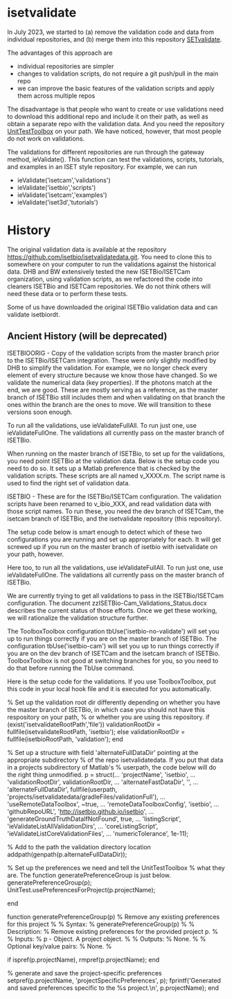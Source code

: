 # isetvalidate
In July 2023, we started to (a) remove the validation code and data from individual repositories, and (b) merge them into this repository [SETvalidate](https://github.com/ISET/isetvalidate).

The advantages of this approach are

  * individual repositories are simpler
  * changes to validation scripts, do not require a git push/pull in the main repo
  * we can improve the basic features of the validation scripts and apply them across multiple repos

The disadvantage is that people who want to create or use validations need to download this additional repo and include it on their path, as well as obtain a separate repo with the validation data.
And you need the repository [UnitTestToolbox](https://github.com/UnitTestToolbox.git) on your path. We have noticed, however, that most people do not work on validations.

The validations for different repositories are run through the gateway method, ieValidate().  This function can test the validations, scripts, tutorials, and examples in an ISET style repository.  For example, we can run

*  ieValidate('isetcam','validations')
*  ieValidate('isetbio','scripts')
*  ieValidate('isetcam','examples')
*  ieValidate('iset3d','tutorials')


# History

The original validation data is available at the repository https://github.com/isetbio/isetvalidatedata.git.  You need to clone this to somewhere on your computer to run the validations against the historical data.  DHB and BW extensively tested the new ISETBio/ISETCam organization, using validation scripts, as we refactored the code into cleaners ISETBio and ISETCam repositories.  We do not think others will need these data or to perform these tests.

Some of us have downloaded the original ISETBio validation data and can validate isetbiordt.


## Ancient History (will be deprecated)

ISETBIOORIG -  Copy of the validation scripts from the master branch prior to the ISETBio/ISETCam integration. These were only slightly modified by DHB to simplify the validation.  For example, we no longer check every element of every structure because we know those have changed.  So we validate the numerical data (key properties).  If the photons match at the end, we are good. These are mostly serving as a reference, as the master branch of ISETBio still includes them and when validating on that branch the ones within the branch are the ones to move. We will transition to these versions soon enough.

To run all the validations, use ieValidateFullAll.  To run just one, use ieValidateFullOne. The validations all currently pass on the master branch of ISETBio.

When running on the master branch of ISETBio, to set up for the validations, you need point ISETBio at the validation data. Below is the setup code you need to do so. It sets up a Matlab preference that is checked by the validation scripts.  These scripts are all named v_XXXX.m.  The script name is used to find the right set of validation data.

ISETBIO - These are for the ISETBio/ISETCam configuration. The validation scripts have been renamed to v_ibio_XXX, and read validation data with those script names.  To run these, you need the dev branch of ISETCam, the isetcam branch of ISETBio, and the isetvalidate repository (this repository).

The setup code below is smart enough to detect which of these two configurations you are running and set up appropriately for each.  It will get screwed up if you run on the master branch of isetbio with isetvalidate on your path, however.

Here too, to run all the validations, use ieValidateFullAll.  To run just one, use ieValidateFullOne. The validations all currently pass on the master branch of ISETBio.

We are currently trying to get all validations to pass in the ISETBio/ISETCam configuration.  The document zzISETBio-Cam_Validations_Status.docx describes the current status of those efforts.  Once we get these working, we will rationalize the validation structure further.

The ToolboxToolbox configuration tbUse('isetbio-no-validate') will set you up to run things correctly if you are on the master branch of ISETBio.  The configuration tbUse('isetbio-cam') will set you up to run things correctly if you are on the dev branch of ISETCam and the isetcam branch of ISETBio. ToolboxToolbox is not good at switching branches for you, so you need to do that before running the TbUse command.

Here is the setup code for the validations.  If you use ToolboxToolbox, put this code in your local hook file and it is executed for you automatically.

% Set up the validation root dir differently depending on whether you have the master branch of ISETBio, in which case you should not have this respository on your path,
% or whether you are using this repository.
if (exist('isetvalidateRootPath','file'))
    validationRootDir = fullfile(isetvalidateRootPath, 'isetbio');
else
    validationRootDir = fullfile(isetbioRootPath, 'validation');
end

% Set up a structure with field 'alternateFullDataDir' pointing at the appropriate subdirectory
% of the repo isetvalidatedata.  If you put that data in a projects subdirectory of Matlab's 
% userpath, the code below will do the right thing unmodified.
p = struct(...
    'projectName', 'isetbio', ...
    'validationRootDir', validationRootDir, ...
    'alternateFastDataDir', '', ...
    'alternateFullDataDir', fullfile(userpath, 'projects/isetvalidatedata/gradleFiles/validationFull'), ...
    'useRemoteDataToolbox', ~true, ...
    'remoteDataToolboxConfig', 'isetbio', ...
    'githubRepoURL', 'http://isetbio.github.io/isetbio', ...
    'generateGroundTruthDataIfNotFound', true, ...
    'listingScript', 'ieValidateListAllValidationDirs', ...
    'coreListingScript', 'ieValidateListCoreValidationFiles', ...
    'numericTolerance', 1e-11);

% Add to the path the validation directory location
addpath(genpath(p.alternateFullDataDir));

% Set up the preferences we need and tell the UnitTestToolbox
% what they are.  The function generatePreferenceGroup is just below.
generatePreferenceGroup(p);
UnitTest.usePreferencesForProject(p.projectName);

end

function generatePreferenceGroup(p)
% Remove any existing preferences for this project
%
% Syntax:
%   generatePreferenceGroup(p)
%
% Description:
%    Remove existing preferences for the provided project p.
%
% Inputs:
%    p - Object. A project object.
%
% Outputs:
%    None.
%
% Optional key/value pairs:
%    None.
%

if ispref(p.projectName), rmpref(p.projectName); end

% generate and save the project-specific preferences
setpref(p.projectName, 'projectSpecificPreferences', p);
fprintf('Generated and saved preferences specific to the %s project.\n', p.projectName);
end
